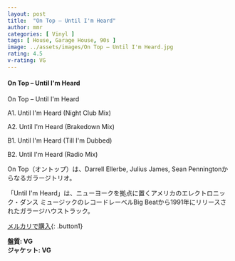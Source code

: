 ```yaml
---
layout: post
title:  "On Top – Until I'm Heard"
author: mmr
categories: [ Vinyl ]
tags: [ House, Garage House, 90s ]
image: ../assets/images/On Top – Until I'm Heard.jpg
rating: 4.5
v-rating: VG
---
```


#### On Top – Until I'm Heard

On Top – Until I'm Heard

A1. Until I'm Heard (Night Club Mix)

A2. Until I'm Heard (Brakedown Mix)

B1. Until I'm Heard (Till I'm Dubbed)

B2. Until I'm Heard (Radio Mix)

On Top（オントップ）は、Darrell Ellerbe, Julius James, Sean Penningtonからなるガラージトリオ。

「Until I'm Heard」は、ニューヨークを拠点に置くアメリカのエレクトロニック・ダンス ミュージックのレコードレーベルBig Beatから1991年にリリースされたガラージハウストラック。

[メルカリで購入](https://jp.mercari.com/item/m58755691965?afid=6142608987){: .button1}

<div class="mt-4 mb-4 d-flex align-items-center">
<strong class="mr-1">盤質: VG</strong>
</div>
<div class="mt-4 mb-4 d-flex align-items-center">
<strong class="mr-1">ジャケット: VG</strong>
</div>
